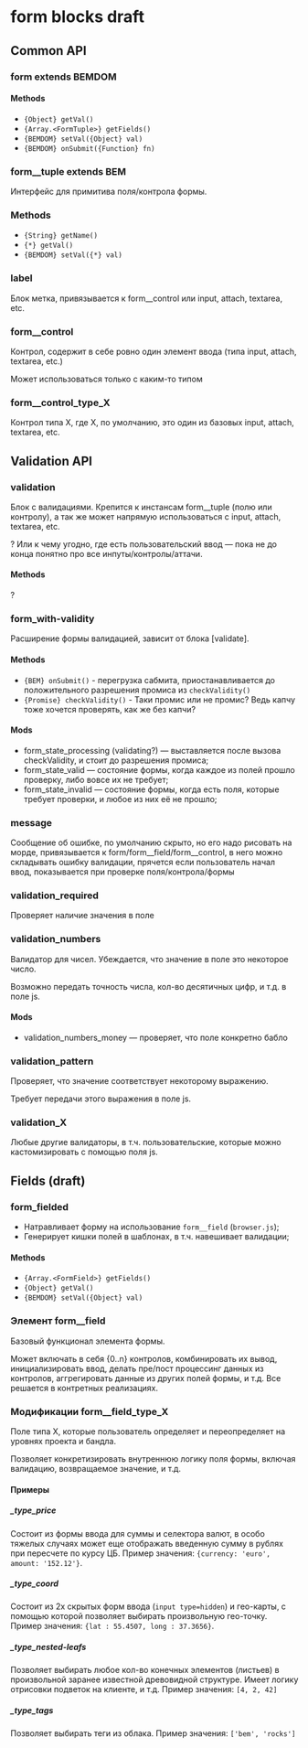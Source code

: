 # form blocks draft

## Common API

### form extends BEMDOM

#### Methods
- `{Object} getVal()`
- `{Array.<FormTuple>} getFields()`
- `{BEMDOM} setVal({Object} val)`
- `{BEMDOM} onSubmit({Function} fn)`

### form__tuple extends BEM

Интерфейс для примитива поля/контрола формы.

### Methods
- `{String} getName()`
- `{*} getVal()`
- `{BEMDOM} setVal({*} val)`

### label

Блок метка, привязывается к form__control или input, attach, textarea, etc.

### form__control

Контрол, содержит в себе ровно один элемент ввода (типа input, attach, textarea, etc.)

Может использоваться только с каким-то типом

### form__control_type_X

Контрол типа X, где X, по умолчанию, это один из базовых input, attach, textarea, etc.



## Validation API

### validation

Блок с валидациями. Крепится к инстансам form__tuple (полю или контролу), а так же может напрямую использоваться с input, attach, textarea, etc.

? Или к чему угодно, где есть пользовательский ввод — пока не до конца понятно про все инпуты/контролы/аттачи.

#### Methods

?

### form_with-validity

Расширение формы валидацией, зависит от блока [validate].

#### Methods
- `{BEM} onSubmit()` - перегрузка сабмита, приостанавливается до положительного разрешения промиса из `checkValidity()`
- `{Promise} checkValidity()` - Таки промис или не промис? Ведь капчу тоже хочется проверять, как же без капчи?

#### Mods
- form_state_processing (validating?) — выставляется после вызова checkValidity, и стоит до разрешения промиса;
- form_state_valid — состояние формы, когда каждое из полей прошло проверку, либо вовсе их не требует;
- form_state_invalid — состояние формы, когда есть поля, которые требует проверки, и любое из них её не прошло;

### message

Сообщение об ошибке, по умолчанию скрыто, но его надо рисовать на морде, привязывается к form/form__field/form__control, в него можно складывать ошибку валидации, прячется если пользователь начал ввод, показывается при проверке поля/контрола/формы

### validation_required

Проверяет наличие значения в поле

### validation_numbers

Валидатор для чисел. Убеждается, что значение в поле это некоторое число.

Возможно передать точность числа, кол-во десятичных цифр, и т.д. в поле js.

#### Mods

- validation_numbers_money — проверяет, что поле конкретно бабло

### validation_pattern

Проверяет, что значение соответствует некоторому выражению.

Требует передачи этого выражения в поле js.

### validation_X

Любые другие валидаторы, в т.ч. пользовательские, которые можно кастомизировать с помощью поля js.



## Fields (draft)

### form_fielded

- Натравливает форму на использование `form__field` (`browser.js`);
- Генерирует кишки полей в шаблонах, в т.ч. навешивает валидации;

#### Methods
- `{Array.<FormField>} getFields()`
- `{Object} getVal()`
- `{BEMDOM} setVal({Object} val)`

### Элемент form__field

Базовый функционал элемента формы.

Может включать в себя {0..n} контролов, комбинировать их вывод, инициализировать ввод, делать пре/пост процессинг данных из контролов, аггрегировать данные из других полей формы, и т.д. Все решается в контретных реализациях.

### Модификации form__field_type_X

Поле типа X, которые пользователь определяет и переопределяет на уровнях проекта и бандла.

Позволяет конкретизировать внутреннюю логику поля формы, включая валидацию, возвращаемое значение, и т.д.

#### Примеры

##### _type_price
Cостоит из формы ввода для суммы и селектора валют, в особо тяжелых случаях может еще отображать введенную сумму в рублях при пересчете по курсу ЦБ.
Пример значения: `{currency: 'euro', amount: '152.12'}`.

##### _type_coord
Состоит из 2х скрытых форм ввода (`input type=hidden`) и гео-карты, с помощью которой позволяет выбирать произвольную гео-точку.
Пример значения: `{lat : 55.4507, long : 37.3656}`.

##### _type_nested-leafs
Позволяет выбирать любое кол-во конечных элементов (листьев) в произвольной заранее известной древовидной структуре. Имеет логику отрисовки подветок на клиенте, и т.д.
Пример значения: `[4, 2, 42]`

##### _type_tags
Позволяет выбирать теги из облака.
Пример значения: `['bem', 'rocks']`
